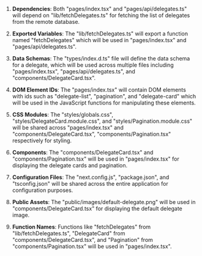 1. **Dependencies**: Both "pages/index.tsx" and "pages/api/delegates.ts" will depend on "lib/fetchDelegates.ts" for fetching the list of delegates from the remote database. 

2. **Exported Variables**: The "lib/fetchDelegates.ts" will export a function named "fetchDelegates" which will be used in "pages/index.tsx" and "pages/api/delegates.ts". 

3. **Data Schemas**: The "types/index.d.ts" file will define the data schema for a delegate, which will be used across multiple files including "pages/index.tsx", "pages/api/delegates.ts", and "components/DelegateCard.tsx".

4. **DOM Element IDs**: The "pages/index.tsx" will contain DOM elements with ids such as "delegate-list", "pagination", and "delegate-card" which will be used in the JavaScript functions for manipulating these elements.

5. **CSS Modules**: The "styles/globals.css", "styles/DelegateCard.module.css", and "styles/Pagination.module.css" will be shared across "pages/index.tsx" and "components/DelegateCard.tsx", "components/Pagination.tsx" respectively for styling.

6. **Components**: The "components/DelegateCard.tsx" and "components/Pagination.tsx" will be used in "pages/index.tsx" for displaying the delegate cards and pagination.

7. **Configuration Files**: The "next.config.js", "package.json", and "tsconfig.json" will be shared across the entire application for configuration purposes.

8. **Public Assets**: The "public/images/default-delegate.png" will be used in "components/DelegateCard.tsx" for displaying the default delegate image.

9. **Function Names**: Functions like "fetchDelegates" from "lib/fetchDelegates.ts", "DelegateCard" from "components/DelegateCard.tsx", and "Pagination" from "components/Pagination.tsx" will be used in "pages/index.tsx".